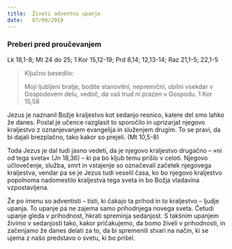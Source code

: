 ```yaml
---
title:  Živeti adventno upanje
date:   07/09/2019
---
```


### Preberi pred proučevanjem
Lk 18,1-8; Mt 24 do 25; 1 Kor 15,12-19; Prd 8,14; 12,13-14; Raz 21,1-5; 22,1-5

> <p>Ključno besedilo:</p>
>  Moji ljubljeni bratje, bodite stanovitni, nepremični, obilni vsekdar v Gospodovem delu, vedoč, da vaš trud ni prazen v Gospodu. 1 Kor 15,58

Jezus je naznanil Božje kraljestvo kot sedanjo resnico, katere del smo lahko že danes. Poslal je učence razglasit to sporočilo in uprizarjat njegovo kraljestvo z oznanjevanjem evangelija in služenjem drugim. To se pravi, da bi dajali brezplačno, tako kakor so prejeli. (Mt 10,5-8)

Toda Jezus je dal tudi jasno vedeti, da je njegovo kraljestvo drugačno – »ni od tega sveta« (Jn 18,36) – ki pa bo kljub temu prišlo v celoti. Njegovo učlovečenje, služba, smrt in vstajenje so označevali začetek njegovega kraljestva, vendar pa se je Jezus tudi veselil časa, ko bo njegovo kraljestvo popolnoma nadomestilo kraljestva tega sveta in bo Božja vladavina vzpostavljena.

Že po imenu so adventisti – tisti, ki čakajo ta prihod in to kraljestvo – ljudje upanja. To upanje pa ne zajema samo prihodnjega novega sveta. Četudi upanje gleda v prihodnost, hkrati spreminja sedanjost. S takšnim upanjem živimo v sedanjosti tako, kakor pričakujemo, da bomo živeli v prihodnosti, in začenjamo že danes delati za to, da bi spremenili stvari na način, ki se ujema z našo predstavo o svetu, ki bo prišel.

